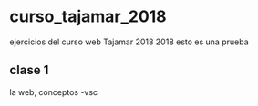 # curso_tajamar_2018
ejercicios del curso web 
Tajamar 2018 2018
esto es una prueba

## clase 1
la web, conceptos
-vsc

